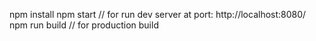 npm install 
npm start // for run dev server at port: http://localhost:8080/
npm run build // for production build
